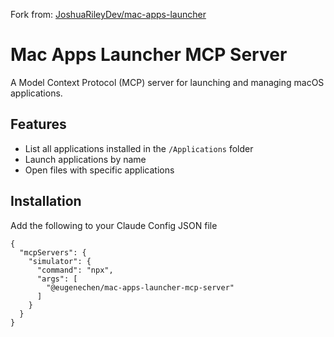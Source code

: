 Fork from: [JoshuaRileyDev/mac-apps-launcher](https://github.com/JoshuaRileyDev/mac-apps-launcher)

# Mac Apps Launcher MCP Server

A Model Context Protocol (MCP) server for launching and managing macOS applications.

## Features

- List all applications installed in the `/Applications` folder
- Launch applications by name
- Open files with specific applications

## Installation

Add the following to your Claude Config JSON file

```
{
  "mcpServers": {
    "simulator": {
      "command": "npx",
      "args": [
        "@eugenechen/mac-apps-launcher-mcp-server"
      ]
    }
  }
}
```
